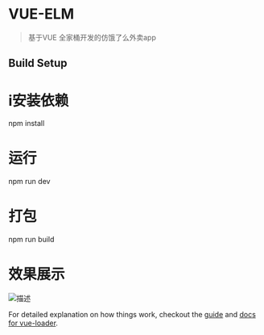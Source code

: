 # VUE-ELM

> 基于VUE 全家桶开发的仿饿了么外卖app

## Build Setup


# i安装依赖
npm install

# 运行
npm run dev

# 打包
npm run build

# 效果展示
![描述](https://github.com/foolish1016/MoreView/blob/master/MoreBtn/Preview/7A33E4FC-D15F-4FA2-99D4-371FA7C8DEAA.png)


For detailed explanation on how things work, checkout the [guide](http://vuejs-templates.github.io/webpack/) and [docs for vue-loader](http://vuejs.github.io/vue-loader).
